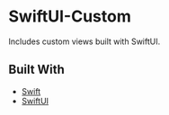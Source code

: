 # SwiftUI-Custom
Includes custom views built with SwiftUI.

## Built With

- [Swift](https://developer.apple.com/swift/)
- [SwiftUI](https://developer.apple.com/xcode/swiftui/)
